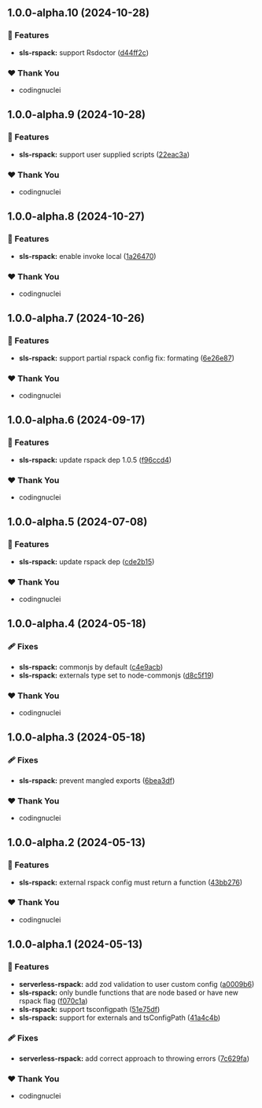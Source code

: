 ## 1.0.0-alpha.10 (2024-10-28)


### 🚀 Features

- **sls-rspack:** support Rsdoctor ([d44ff2c](https://github.com/kitchenshelf/serverless-rspack/commit/d44ff2c))

### ❤️  Thank You

- codingnuclei

## 1.0.0-alpha.9 (2024-10-28)


### 🚀 Features

- **sls-rspack:** support user supplied scripts ([22eac3a](https://github.com/kitchenshelf/serverless-rspack/commit/22eac3a))

### ❤️  Thank You

- codingnuclei

## 1.0.0-alpha.8 (2024-10-27)


### 🚀 Features

- **sls-rspack:** enable invoke local ([1a26470](https://github.com/kitchenshelf/serverless-rspack/commit/1a26470))

### ❤️  Thank You

- codingnuclei

## 1.0.0-alpha.7 (2024-10-26)


### 🚀 Features

- **sls-rspack:** support partial rspack config fix: formating ([6e26e87](https://github.com/kitchenshelf/serverless-rspack/commit/6e26e87))

### ❤️  Thank You

- codingnuclei

## 1.0.0-alpha.6 (2024-09-17)


### 🚀 Features

- **sls-rspack:** update rspack dep 1.0.5 ([f96ccd4](https://github.com/kitchenshelf/serverless-rspack/commit/f96ccd4))

### ❤️  Thank You

- codingnuclei

## 1.0.0-alpha.5 (2024-07-08)


### 🚀 Features

- **sls-rspack:** update rspack dep ([cde2b15](https://github.com/kitchenshelf/serverless-rspack/commit/cde2b15))

### ❤️  Thank You

- codingnuclei

## 1.0.0-alpha.4 (2024-05-18)


### 🩹 Fixes

- **sls-rspack:** commonjs by default ([c4e9acb](https://github.com/kitchenshelf/serverless-rspack/commit/c4e9acb))
- **sls-rspack:** externals type set to node-commonjs ([d8c5f19](https://github.com/kitchenshelf/serverless-rspack/commit/d8c5f19))

### ❤️  Thank You

- codingnuclei

## 1.0.0-alpha.3 (2024-05-18)


### 🩹 Fixes

- **sls-rspack:** prevent mangled exports ([6bea3df](https://github.com/kitchenshelf/serverless-rspack/commit/6bea3df))

### ❤️  Thank You

- codingnuclei

## 1.0.0-alpha.2 (2024-05-13)


### 🚀 Features

- **sls-rspack:** external rspack config must return a function ([43bb276](https://github.com/kitchenshelf/serverless-rspack/commit/43bb276))

### ❤️  Thank You

- codingnuclei

## 1.0.0-alpha.1 (2024-05-13)

### 🚀 Features

- **serverless-rspack:** add zod validation to user custom config ([a0009b6](https://github.com/kitchenshelf/serverless-rspack/commit/a0009b6))
- **sls-rspack:** only bundle functions that are node based or have new rspack flag ([f070c1a](https://github.com/kitchenshelf/serverless-rspack/commit/f070c1a))
- **sls-rspack:** support tsconfigpath ([51e75df](https://github.com/kitchenshelf/serverless-rspack/commit/51e75df))
- **sls-rspack:** support for externals and tsConfigPath ([41a4c4b](https://github.com/kitchenshelf/serverless-rspack/commit/41a4c4b))

### 🩹 Fixes

- **serverless-rspack:** add correct approach to throwing errors ([7c629fa](https://github.com/kitchenshelf/serverless-rspack/commit/7c629fa))

### ❤️ Thank You

- codingnuclei
